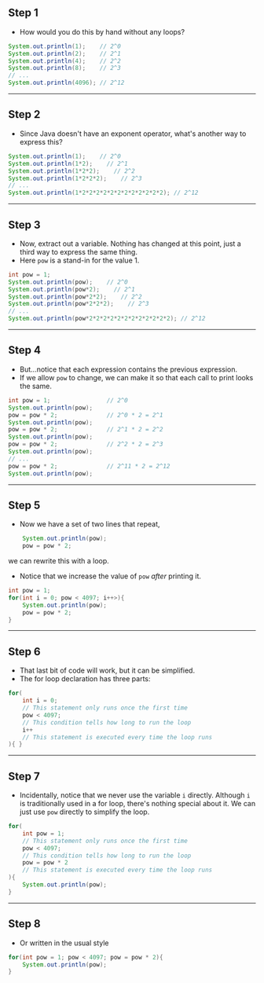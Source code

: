 ## Step 1
- How would you do this by hand without any loops?
```java
System.out.println(1);    // 2^0
System.out.println(2);    // 2^1
System.out.println(4);    // 2^2
System.out.println(8);    // 2^3
// ...
System.out.println(4096); // 2^12
```
---
## Step 2
- Since Java doesn't have an exponent operator, what's another way to express this?
```java
System.out.println(1);    // 2^0
System.out.println(1*2);    // 2^1
System.out.println(1*2*2);    // 2^2
System.out.println(1*2*2*2);    // 2^3
// ...
System.out.println(1*2*2*2*2*2*2*2*2*2*2*2*2); // 2^12
```
---
## Step 3
- Now, extract out a variable.  Nothing has changed at this point, just a third way to express the same thing.
- Here `pow` is a stand-in for the value 1.
```java
int pow = 1;
System.out.println(pow);    // 2^0
System.out.println(pow*2);    // 2^1
System.out.println(pow*2*2);    // 2^2
System.out.println(pow*2*2*2);    // 2^3
// ...
System.out.println(pow*2*2*2*2*2*2*2*2*2*2*2*2); // 2^12
```
---
## Step 4
- But...notice that each expression contains the previous expression.  
- If we allow `pow` to change, we can make it so that each call to print looks the same.
```java
int pow = 1;                // 2^0
System.out.println(pow);    
pow = pow * 2;              // 2^0 * 2 = 2^1
System.out.println(pow);    
pow = pow * 2;              // 2^1 * 2 = 2^2
System.out.println(pow);    
pow = pow * 2;              // 2^2 * 2 = 2^3
System.out.println(pow);    
// ...
pow = pow * 2;              // 2^11 * 2 = 2^12
System.out.println(pow); 
```
---
## Step 5
- Now we have a set of two lines that repeat, 
```java
    System.out.println(pow); 
    pow = pow * 2;   
```
we can rewrite this with a loop. 

- Notice that we increase the value of `pow` _after_ printing it.

```java
int pow = 1;
for(int i = 0; pow < 4097; i++>){
    System.out.println(pow); 
    pow = pow * 2;   
}
```
---
## Step 6
- That last bit of code will work, but it can be simplified. 
- The for loop declaration has three parts:
```java
for(
    int i = 0;  
    // This statement only runs once the first time
    pow < 4097; 
    // This condition tells how long to run the loop
    i++         
    // This statement is executed every time the loop runs
){ }
```
---
## Step 7
- Incidentally, notice that we never use the variable `i` directly.  Although `i` is traditionally used in a for loop, there's nothing special about it.  We can just use `pow` directly
to simplify the loop.

```java
for(
    int pow = 1;   
    // This statement only runs once the first time
    pow < 4097;    
    // This condition tells how long to run the loop
    pow = pow * 2  
    // This statement is executed every time the loop runs
){ 
    System.out.println(pow);
}
```
---
## Step 8
- Or written in the usual style

```java
for(int pow = 1; pow < 4097; pow = pow * 2){ 
    System.out.println(pow);
}
```
